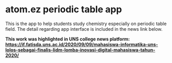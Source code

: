 # atom.ez periodic table app
This is the app to help students study chemistry especially on periodic table field. The detail regarding app interface is included in the news link below.

**This work was highlighted in UNS college news platform: https://if.fatisda.uns.ac.id/2020/09/09/mahasiswa-informatika-uns-lolos-sebagai-finalis-lidm-lomba-inovasi-digital-mahasiswa-tahun-2020/**
